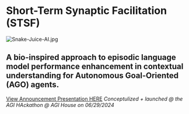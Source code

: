# Short-Term Synaptic Facilitation (STSF)
![Snake-Juice-AI.jpg](https://i.postimg.cc/26S6hjky/Snake-Juice-AI.jpg)

A bio-inspired approach to episodic language model performance enhancement in contextual understanding for Autonomous Goal-Oriented (AGO) agents.
--- 

[View Announcement Presentation HERE](https://shorturl.at/mtJ0O)
_Conceptulized + launched @ the AGI HAckathon @ AGI House on 06/29/2024_


